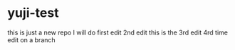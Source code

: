 # yuji-test
this is just a new repo
I will do first edit
2nd edit
this is the 3rd edit
4rd time edit on a branch
